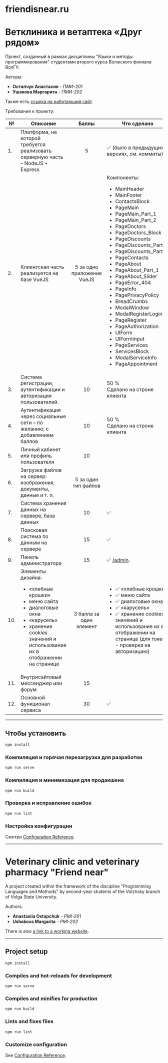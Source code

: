 # friendisnear.ru

# Ветклиника и ветаптека «Друг рядом»

Проект, созданный в рамках дисциплины "Языки и методы программирования"
студентами второго курса Волжского филиала ВолГУ.

Авторы:

* **Остапчук Анастасия** - *ПМИ-201*
* **Ушакова Маргарита** - *ПМИ-202*

Также есть [ссылка на работающий сайт](https://friendisnear.herokuapp.com).

Требования к проекту:

| №    | Описание                                                                                                                                                                                              |           Баллы            | Что сделано                                                                                                                                                                                                                                                                                                                                                                                                                                                                                                                                                                                                                                                                                    |
|------|-------------------------------------------------------------------------------------------------------------------------------------------------------------------------------------------------------|:--------------------------:|------------------------------------------------------------------------------------------------------------------------------------------------------------------------------------------------------------------------------------------------------------------------------------------------------------------------------------------------------------------------------------------------------------------------------------------------------------------------------------------------------------------------------------------------------------------------------------------------------------------------------------------------------------------------------------------------|
| 1.   | Платформа, на которой требуется реализовать серверную часть – NodeJS + Express                                                                                                                        |             5              | :white_check_mark: (было в предыдущих версиях, см. коммиты)                                                                                                                                                                                                                                                                                                                                                                                                                                                                                                                                                                                                                                    |
| 2.   | Клиентская часть реализуется на базе VueJS                                                                                                                                                            | 5 за одно приложение VueJS | Компоненты:<br><ul><li>MainHeader</li><li>MainFooter</li><li>ContactsBlock</li><li>PageMain</li><li>PageMain_Part_1</li><li>PageMain_Part_2</li><li>PageDoctors</li><li>PageDoctors_Block</li><li>PageDiscounts</li><li>PageDiscounts_Part_1</li><li>PageDiscounts_Part_2</li><li>PageContacts</li><li>PageAbout</li><li>PageAbout_Part_1</li><li>PageAbout_Slider</li><li>PageError_404</li><li>PageInfo</li><li>PagePrivacyPolicy</li><li>BreadCrumbs</li><li>ModalWindow</li><li>ModalRegisterLogin</li><li>PageRegister</li><li>PageAuthorization</li><li>UIForm</li><li>UIFormInput</li><li>PageServices</li><li>ServicesBlock</li><li>ModalServiceInfo</li><li>PageAppointment</li></ul> |
| 3.   | Система регистрации, аутентификации и авторизации пользователей.                                                                                                                                      |             10             | 50 %<br /> Сделано на строне клиента                                                                                                                                                                                                                                                                                                                                                                                                                                                                                                                                                                                                                                                           |
| 4.   | Аутентификация через социальные сети – по желанию, с добавлением баллов                                                                                                                               |             10             | 50 %<br /> Сделано на строне клиента                                                                                                                                                                                                                                                                                                                                                                                                                                                                                                                                                                                                                                                           |
| 5.   | Личный кабинет или профиль пользователя                                                                                                                                                               |             10             |                                                                                                                                                                                                                                                                                                                                                                                                                                                                                                                                                                                                                                                                                                |
| 6.   | Загрузка файлов на сервер: изображения, документы, данные и т. п.                                                                                                                                     |    5 за один тип файлов    |                                                                                                                                                                                                                                                                                                                                                                                                                                                                                                                                                                                                                                                                                                |
| 7.   | Система хранения данных на сервере, база данных                                                                                                                                                       |             10             | :white_check_mark:                                                                                                                                                                                                                                                                                                                                                                                                                                                                                                                                                                                                                                                                             |
| 8.   | Поисковая система по данным на сервере                                                                                                                                                                |             15             | :white_check_mark:                                                                                                                                                                                                                                                                                                                                                                                                                                                                                                                                                                                                                                                                             |
| 9.   | Панель администратора                                                                                                                                                                                 |             15             | :white_check_mark: [/admin](https://friendisnear.herokuapp.com/admin).                                                                                                                                                                                                                                                                                                                                                                                                                                                                                                                                                                                                                         |
| 10.  | Элементы дизайна: <br><ul><li>«хлебные крошки»</li><li>меню сайта</li><li>диалоговые окна</li><li>«карусель»</li><li>хранение cookies значений и использование их в отображении на странице</li></ul> |  3 балла за один элемент   | <ul><li> :white_check_mark: «хлебные крошки»</li><li> :white_check_mark: меню сайта</li><li> :white_check_mark: диалоговые окна</li><li> :white_check_mark: «карусель»</li><li> :white_check_mark: хранение cookies значений и использование их в отображении на странице (для токена - проверка на авторизацию)</li></ul>                                                                                                                                                                                                                                                                                                                                                                     |
| 11.  | Внутрисайтовый мессенджер или форум                                                                                                                                                                   |             15             |                                                                                                                                                                                                                                                                                                                                                                                                                                                                                                                                                                                                                                                                                                |
| 12.  | Основной функционал сервиса                                                                                                                                                                           |             30             | :white_check_mark:                                                                                                                                                                                                                                                                                                                                                                                                                                                                                                                                                                                                                                                                             |

---

## Чтобы установить
```
npm install
```

### Компиляция и горячая перезагрузка для разработки
```
npm run serve
```

### Компиляция и минимизация для продакшена
```
npm run build
```

### Проверка и исправление ошибок
```
npm run lint
```

### Настройка конфигурации
Смотри [Configuration Reference](https://cli.vuejs.org/config/).

---

# Veterinary clinic and veterinary pharmacy "Friend near"

A project created within the framework of the discipline "Programming Languages and Methods"
by second-year students of the Volzhsky branch of Volga State University.

Authors:

* **Anastasiia Ostapchuk** - *PMI-201*
* **Ushakova Margarita** - *PMI-202*

There is also [a link to a working website](https://friendisnear.herokuapp.com).

---

## Project setup
```
npm install
```

### Compiles and hot-reloads for development
```
npm run serve
```

### Compiles and minifies for production
```
npm run build
```

### Lints and fixes files
```
npm run lint
```

### Customize configuration
See [Configuration Reference](https://cli.vuejs.org/config/).
